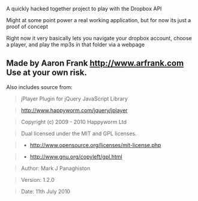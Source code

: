 A quickly hacked together project to play with the Dropbox API

Might at some point power a real working application, but for now its just a proof of concept

Right now it very basically lets you navigate your dropbox account, choose a player, and play the mp3s in that folder via a webpage

Made by Aaron Frank
http://www.arfrank.com
Use at your own risk.
---------------------


Also includes source from:

> jPlayer Plugin for jQuery JavaScript Library

> http://www.happyworm.com/jquery/jplayer

> Copyright (c) 2009 - 2010 Happyworm Ltd

> Dual licensed under the MIT and GPL licenses.

> - http://www.opensource.org/licenses/mit-license.php

> - http://www.gnu.org/copyleft/gpl.html

> Author: Mark J Panaghiston

> Version: 1.2.0

> Date: 11th July 2010